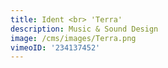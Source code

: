 ```yaml
---
title: Ident <br> 'Terra'
description: Music & Sound Design
image: /cms/images/Terra.png
vimeoID: '234137452'
---
```


